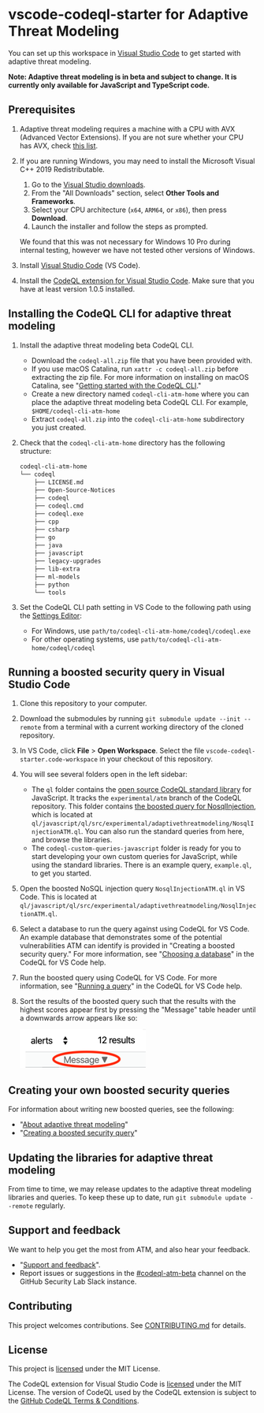 # vscode-codeql-starter for Adaptive Threat Modeling

You can set up this workspace in [Visual Studio Code](https://marketplace.visualstudio.com/items?itemName=github.vscode-codeql) to get started with adaptive threat modeling.

**Note: Adaptive threat modeling is in beta and subject to change. It is currently only available for JavaScript and TypeScript code.**

## Prerequisites

1. Adaptive threat modeling requires a machine with a CPU with AVX (Advanced Vector Extensions).
    If you are not sure whether your CPU has AVX, check [this list](https://en.wikipedia.org/wiki/Advanced_Vector_Extensions#CPUs_with_AVX).
1. If you are running Windows, you may need to install the Microsoft Visual C++ 2019 Redistributable.

    1. Go to the [Visual Studio downloads](https://visualstudio.microsoft.com/downloads/).
    1. From the "All Downloads" section, select **Other Tools and Frameworks**.
    1. Select your CPU architecture (`x64`, `ARM64`, or `x86`), then press **Download**.
    1. Launch the installer and follow the steps as prompted.

    We found that this was not necessary for Windows 10 Pro during internal testing, however we have not tested other versions of Windows.
1. Install [Visual Studio Code](https://code.visualstudio.com) (VS Code).
1. Install the [CodeQL extension for Visual Studio Code](https://marketplace.visualstudio.com/items?itemName=github.vscode-codeql).
    Make sure that you have at least version 1.0.5 installed.

## Installing the CodeQL CLI for adaptive threat modeling

1. Install the adaptive threat modeling beta CodeQL CLI.
    - Download the `codeql-all.zip` file that you have been provided with.
    - If you use macOS Catalina, run `xattr -c codeql-all.zip` before extracting the zip file.
      For more information on installing on macOS Catalina, see "[Getting started with the CodeQL CLI](https://help.semmle.com/codeql/codeql-cli/procedures/get-started.html)."
    - Create a new directory named `codeql-cli-atm-home` where you can place the adaptive threat modeling beta CodeQL CLI.
      For example, `$HOME/codeql-cli-atm-home`
    - Extract `codeql-all.zip` into the `codeql-cli-atm-home` subdirectory you just created.
1. Check that the `codeql-cli-atm-home` directory has the following structure:

    ```
    codeql-cli-atm-home
    └── codeql
        ├── LICENSE.md
        ├── Open-Source-Notices
        ├── codeql
        ├── codeql.cmd
        ├── codeql.exe
        ├── cpp
        ├── csharp
        ├── go
        ├── java
        ├── javascript
        ├── legacy-upgrades
        ├── lib-extra
        ├── ml-models
        ├── python
        └── tools
    ```
1. Set the CodeQL CLI path setting in VS Code to the following path using the [Settings Editor](https://code.visualstudio.com/docs/getstarted/settings#_settings-editor):
    - For Windows, use `path/to/codeql-cli-atm-home/codeql/codeql.exe`
    - For other operating systems, use `path/to/codeql-cli-atm-home/codeql/codeql`

## Running a boosted security query in Visual Studio Code

1. Clone this repository to your computer.
1. Download the submodules by running `git submodule update --init --remote` from a terminal with a current working directory of the cloned repository.
1. In VS Code, click **File** > **Open Workspace**. Select the file `vscode-codeql-starter.code-workspace` in your checkout of this repository.
1. You will see several folders open in the left sidebar:
    - The `ql` folder contains the [open source CodeQL standard library](https://github.com/github/codeql/tree/experimental/atm) for JavaScript. It tracks the `experimental/atm` branch of the CodeQL repository. This folder contains [the boosted query for NosqlInjection](https://github.com/github/codeql/blob/experimental/atm/javascript/ql/src/experimental/adaptivethreatmodeling/NosqlInjectionATM.ql), which is located at `ql/javascript/ql/src/experimental/adaptivethreatmodeling/NosqlInjectionATM.ql`. You can also run the standard queries from here, and browse the libraries.
    - The `codeql-custom-queries-javascript` folder is ready for you to start developing your own custom queries for JavaScript, while using the standard libraries. There is an example query, `example.ql`, to get you started.
1. Open the boosted NoSQL injection query `NosqlInjectionATM.ql` in VS Code.
    This is located at `ql/javascript/ql/src/experimental/adaptivethreatmodeling/NosqlInjectionATM.ql`.
1. Select a database to run the query against using CodeQL for VS Code.
    An example database that demonstrates some of the potential vulnerabilities ATM can identify is provided in "Creating a boosted security query." <!-- TODO: link this doc  -->
    For more information, see "[Choosing a database](https://help.semmle.com/codeql/codeql-for-vscode/procedures/using-extension.html#choosing-a-database)" in the CodeQL for VS Code help.
1. Run the boosted query using CodeQL for VS Code.
    For more information, see "[Running a query](https://help.semmle.com/codeql/codeql-for-vscode/procedures/using-extension.html#running-a-query)" in the CodeQL for VS Code help.
1. Sort the results of the boosted query such that the results with the highest scores appear first by pressing the "Message" table header until a downwards arrow appears like so:

    ![Sort the boosted query results by making sure the #alerts predicate is selected then pressing the "Message" table header until a downwards arrow appears](./docs-resources/sorting_results.png)

## Creating your own boosted security queries

For information about writing new boosted queries, see the following:

<!-- TODO: update links so that they point to github/codeql repo (https://github.com/github/ml-ql-adaptive-threat-modeling/issues/328) -->
- "[About adaptive threat modeling](https://github.com/github/ml-ql-adaptive-threat-modeling-backend/blob/master/ql/javascript/experimental/adaptivethreatmodeling/docs/about-adaptive-threat-modeling.md)"
- "[Creating a boosted security query](https://github.com/github/ml-ql-adaptive-threat-modeling-backend/blob/master/ql/javascript/experimental/adaptivethreatmodeling/docs/creating-a-boosted-query.md)"

## Updating the libraries for adaptive threat modeling

From time to time, we may release updates to the adaptive threat modeling libraries and queries.
To keep these up to date, run `git submodule update --remote` regularly.

## Support and feedback

We want to help you get the most from ATM, and also hear your feedback.

<!-- TODO: update links so that they point to github/codeql repo (https://github.com/github/ml-ql-adaptive-threat-modeling/issues/328) -->
- "[Support and feedback](https://github.com/github/ml-ql-adaptive-threat-modeling-backend/blob/master/ql/javascript/experimental/adaptivethreatmodeling/docs/support-and-feedback.md)".
- Report issues or suggestions in the [#codeql-atm-beta](https://ghsecuritylab.slack.com/archives/C011BJD7279) channel on the GitHub Security Lab Slack instance.

## Contributing

This project welcomes contributions. See [CONTRIBUTING.md](CONTRIBUTING.md) for details.

## License

This project is [licensed](LICENSE.md) under the MIT License. 

The CodeQL extension for Visual Studio Code is [licensed](https://github.com/github/vscode-codeql/blob/master/extensions/ql-vscode/LICENSE.md) under the MIT License. The version of CodeQL used by the CodeQL extension is subject to the [GitHub CodeQL Terms & Conditions](https://securitylab.github.com/tools/codeql/license).

